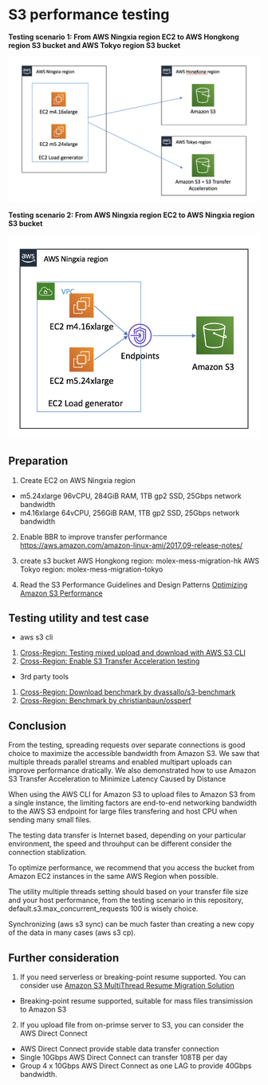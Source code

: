 # S3 performance testing

**Testing scenario 1: From AWS Ningxia region EC2 to AWS Hongkong region S3 bucket and AWS Tokyo region S3 bucket**

![Testing-Scenario-CrossRegion](media/Testing-Scenario-CrossRegion.png)

**Testing scenario 2: From AWS Ningxia region EC2 to AWS Ningxia region S3 bucket**

![media/Testing-Scenario-SameRegion.png](media/Testing-Scenario-SameRegion.png)

## Preparation
1. Create EC2 on AWS Ningxia region
- m5.24xlarge 96vCPU, 284GiB RAM, 1TB gp2 SSD, 25Gbps network bandwidth
- m4.16xlarge 64vCPU, 256GiB RAM, 1TB gp2 SSD, 25Gbps network bandwidth

2. Enable BBR to improve transfer performance
https://aws.amazon.com/amazon-linux-ami/2017.09-release-notes/

3. create s3 bucket
AWS Hongkong region: molex-mess-migration-hk
AWS Tokyo region: molex-mess-migration-tokyo

4. Read the S3 Performance Guidelines and Design Patterns
[Optimizing Amazon S3 Performance](https://docs.aws.amazon.com/AmazonS3/latest/dev/optimizing-performance.html)

## Testing utility and test case
- aws s3 cli
1. [Cross-Region: Testing mixed upload and download with AWS S3 CLI](AWS-S3-CLI.md)
2. [Cross-Region: Enable S3 Transfer Acceleration testing](Enable-S3-Transfer-Acceleration.md)

- 3rd party tools
1. [Cross-Region: Download benchmark by dvassallo/s3-benchmark](dvassallo-s3-benchmark.md) 
2. [Cross-Region: Benchmark by christianbaun/ossperf](christianbaun-ossperf.md)

## Conclusion

From the testing, spreading requests over separate connections is good choice to maximize the accessible bandwidth from Amazon S3. We saw that multiple threads parallel streams and enabled multipart uploads can improve performance dratically. We also demonstrated how to use Amazon S3 Transfer Acceleration to Minimize Latency Caused by Distance

When using the AWS CLI for Amazon S3 to upload files to Amazon S3 from a single instance, the limiting factors are end-to-end networking bandwidth to the AWS S3 endpoint for large files transfering and host CPU when sending many small files. 

The testing data transfer is Internet based, depending on your particular environment, the speed and throuhput can be different consider the connection stablization.

To optimize performance, we recommend that you access the bucket from Amazon EC2 instances in the same AWS Region when possible. 

The utility multiple threads setting should based on your transfer file size and your host performance, from the testing scenario in this repository, default.s3.max_concurrent_requests 100 is wisely choice.

Synchronizing (aws s3 sync) can be much faster than creating a new copy of the data in many cases (aws s3 cp).

## Further consideration
1. If you need serverless or breaking-point resume supported. You can consider use [Amazon S3 MultiThread Resume Migration Solution](https://github.com/aws-samples/amazon-s3-resumable-upload)
* Breaking-point resume supported, suitable for mass files transimission to Amazon S3

2. If you upload file from on-primse server to S3, you can consider the AWS Direct Connect
* AWS Direct Connect provide stable data transfer connection
* Single 10Gbps AWS Direct Connect can transfer 108TB per day
* Group 4 x 10Gbps AWS Direct Connect as one LAG to provide 40Gbps bandwidth.

